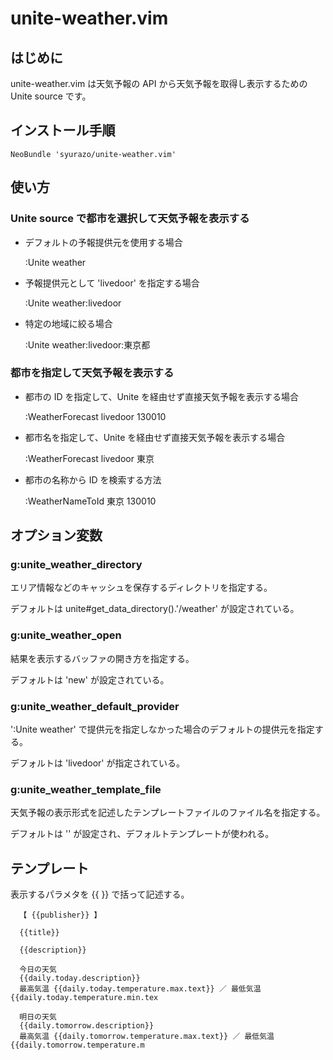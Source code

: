# unite-weather.vim

## はじめに

unite-weather.vim は天気予報の API から天気予報を取得し表示するための Unite source です。

## インストール手順

    NeoBundle 'syurazo/unite-weather.vim'

## 使い方

### Unite source で都市を選択して天気予報を表示する

 * デフォルトの予報提供元を使用する場合

    :Unite weather

 * 予報提供元として 'livedoor' を指定する場合

    :Unite weather:livedoor

 * 特定の地域に絞る場合

    :Unite weather:livedoor:東京都

### 都市を指定して天気予報を表示する

 * 都市の ID を指定して、Unite を経由せず直接天気予報を表示する場合

    :WeatherForecast livedoor  130010

 * 都市名を指定して、Unite を経由せず直接天気予報を表示する場合

    :WeatherForecast livedoor  東京

 * 都市の名称から ID を検索する方法

    :WeatherNameToId 東京
    130010

## オプション変数

### g:unite_weather_directory

 エリア情報などのキャッシュを保存するディレクトリを指定する。

 デフォルトは unite#get_data_directory().'/weather' が設定されている。

### g:unite_weather_open

 結果を表示するバッファの開き方を指定する。

 デフォルトは 'new' が設定されている。

### g:unite_weather_default_provider

 ':Unite weather' で提供元を指定しなかった場合のデフォルトの提供元を指定する。

 デフォルトは 'livedoor' が指定されている。

### g:unite_weather_template_file

 天気予報の表示形式を記述したテンプレートファイルのファイル名を指定する。

 デフォルトは '' が設定され、デフォルトテンプレートが使われる。

## テンプレート

 表示するパラメタを {{ }} で括って記述する。

      【 {{publisher}} 】
      
      {{title}}
      
      {{description}}
      
      今日の天気
      {{daily.today.description}}
      最高気温 {{daily.today.temperature.max.text}} ／ 最低気温 {{daily.today.temperature.min.tex
      
      明日の天気
      {{daily.tomorrow.description}}
      最高気温 {{daily.tomorrow.temperature.max.text}} ／ 最低気温 {{daily.tomorrow.temperature.m

